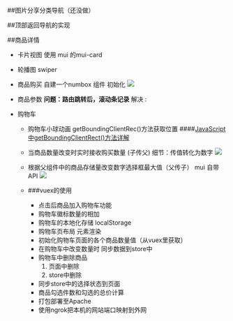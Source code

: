 ##图片分享分类导航（还没做）

##顶部返回导航的实现




##商品详情
- 卡片视图
使用 mui 的mui-card
- 轮播图
swiper 
- 商品购买
自建一个numbox 组件
初始化
![](https://upload-images.jianshu.io/upload_images/9249356-dba0fc9dfd8d5774.png?imageMogr2/auto-orient/strip%7CimageView2/2/w/1240)

- 商品参数 
**问题：路由跳转后，滚动条记录**
解决 :

- 购物车
     -  购物车小球动画
    getBoundingClientRec()方法获取位置
    ####[JavaScript中getBoundingClientRect()方法详解](https://www.cnblogs.com/leejersey/p/4127714.html)
    - 当商品数量改变时实时接收购买数量 (子传父)
      细节：传值转化为数字
![](https://upload-images.jianshu.io/upload_images/9249356-0461e254c995d64a.png?imageMogr2/auto-orient/strip%7CimageView2/2/w/1240)

    - 根据父组件中的商品存储量改变数字选择框最大值（父传子）
mui 自带API
![](https://upload-images.jianshu.io/upload_images/9249356-8e8a63dc28a9cbcc.png?imageMogr2/auto-orient/strip%7CimageView2/2/w/1240)

    - ###vuex的使用
      - 点击后商品加入购物车功能
      - 购物车徽标数量的相加
      - 购物车的本地化存储
       localStorage
      - 购物车页布局 元素渲染
      - 初始化购物车页面的各个商品数量值（从vuex里获取）
      - 在购物车中改变数量时 同步数据到store中
      - 购物车中删除商品
        1. 页面中删除
        2. store中删除
      - 同步store中的选择状态到页面
      - 商品勾选件数和勾选的总价计算
      - 打包部署至Apache
      -  使用ngrok把本机的网站端口映射到外网
